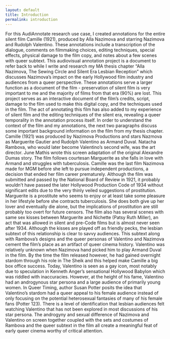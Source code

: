 ```yaml
---
layout: default
title: Introduction
permalink: introduction
---
```

<!-- Add an essay or interpretive material below this line,
using HTML or markdown.  Do not modify this file above this line -->
<style type="text/css">
<!--
 .tab { margin-left: 40px; }
-->
</style>For this AudiAnnotate research use case, I created annotations for the entire silent film Camille (1921), produced by Alla Nazimova and starring Nazimova and Rudolph Valentino. These annotations include a transcription of the dialogue, comments on filmmaking choices, editing techniques, special effects, physical damage to the film copy, and notes about a few scenes with queer subtext. This audiovisual annotation project is a document to refer back to while I write and research my MA thesis chapter “Alla Nazimova, The Sewing Circle and Silent Era Lesbian Reception” which discusses Nazimova’s impact on the early Hollywood film industry and audiences from a queer perspective. These annotations serve a larger function as a document of the film - preservation of silent film is very important to me and the majority of films from that era (90%) are lost. This project serves as an interactive document of the film’s credits, script, damage to the film used to make this digital copy, and the techniques used in the film. The act of annotating this film has also added to my experience of silent film and the editing techniques of the silent era, revealing a queer temporality in the annotation process itself. In order to understand the context of the film and my annotations, the next two paragraphs discuss some important background information on the film from my thesis chapter.
  <style type="text/css">
<!--
 .tab { margin-left: 40px; }
-->
</style>Camille (1921) was produced by Nazimova Productions and stars Nazmova as Marguerite Gautier and Rudolph Valentino as Armand Duval. Natacha Rambova, who would later become Valentino’s second wife, was the art director. June Mathis wrote this screen adaptation of the original Alexandre Dumas story. The film follows courtesan Marguerite as she falls in love with Armand and struggles with tuberculosis. Camille was the last film Nazimova made for MGM before she left to pursue independent productions, a decision that ended her film career prematurely. Although the film was submitted and passed by the National Board of Review in 1921, it probably wouldn’t have passed the later Hollywood Production Code of 1934 without significant edits due to the very thinly veiled suggestions of prostitution. Marguerite is a prostitute who seems to enjoy or at least take some pleasure in her lifestyle before she contracts tuberculosis. She does both give up her lover and eventually die alone, but the implications of prostitution are still probably too overt for future censors. The film also has several scenes with same sex kisses between Marguerite and Nichette (Patsy Ruth Miller), an act that was allowed in silent and pre-Code films but is almost never seen after 1934. Although the kisses are played off as friendly pecks, the lesbian subtext of this relationship is clear to savvy audiences. This subtext along with Rambova’s designs and the queer personas of Valentino and Nazimova cement the film’s place as an artifact of queer cinema history.
  <style type="text/css">
<!--
 .tab { margin-left: 40px; }
-->
</style>Valentino was relatively unknown when Nazimova hand picked him to play Armand Duval in the film. By the time the film released however, he had gained overnight stardom through his role in The Sheik and this helped make Camille a big box office success. Today, Valentino is seen as a gay icon, most notably due to speculation in Kenneth Anger’s sensational Hollywood Babylon which was riddled with inaccuracies. However, at the height of his fame, Valentino had an androgynous star persona and a large audience of primarily young women. In Queer Timing, author Susan Potter posits the idea that Valentino’s stardom had a queer appeal to his female audience instead of only focusing on the potential heterosexual fantasies of many of his female fans (Potter 123). There is a level of identification that lesbian audiences felt watching Valentino that has not been explored in most discussions of his star persona. The androgyny and sexual difference of Nazimova and Valentino on screen together coupled with the sets and costumes of Rambova and the queer subtext in the film all create a meaningful feat of early queer cinema worthy of critical attention.
